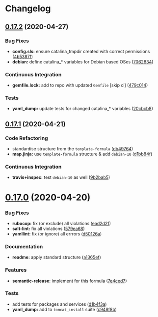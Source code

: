 # Changelog

## [0.17.2](https://github.com/saltstack-formulas/tomcat-formula/compare/v0.17.1...v0.17.2) (2020-04-27)


### Bug Fixes

* **config.sls:** ensure catalina_tmpdir created with correct permissions ([4b5387f](https://github.com/saltstack-formulas/tomcat-formula/commit/4b5387f412766558962ea92d1f9fd9a852562c2a))
* **debian:** define catalina_* variables for Debian based OSes ([7062834](https://github.com/saltstack-formulas/tomcat-formula/commit/706283490bb52eda7b191f458efd0ef7cbadd55b))


### Continuous Integration

* **gemfile.lock:** add to repo with updated `Gemfile` [skip ci] ([479c014](https://github.com/saltstack-formulas/tomcat-formula/commit/479c0147bedb57cca8d670e92387fa806fe5dbfc))


### Tests

* **yaml_dump:** update tests for changed catalina_* variables ([20cbcb8](https://github.com/saltstack-formulas/tomcat-formula/commit/20cbcb82c6d81ef07bef6d24936b420d096fafea))

## [0.17.1](https://github.com/saltstack-formulas/tomcat-formula/compare/v0.17.0...v0.17.1) (2020-04-21)


### Code Refactoring

* standardise structure from the `template-formula` ([db49764](https://github.com/saltstack-formulas/tomcat-formula/commit/db49764ef1af145e9469f5dcd888a2b2779b04f3))
* **map.jinja:** use `template-formula` structure & add `debian-10` ([d1bb84f](https://github.com/saltstack-formulas/tomcat-formula/commit/d1bb84fdf0c788044ff6b72d45c7dc033346aac6))


### Continuous Integration

* **travis+inspec:** test `debian-10` as well ([9b2bab5](https://github.com/saltstack-formulas/tomcat-formula/commit/9b2bab530575f90ce9070bd4e64ecc026ac73d1c))

# [0.17.0](https://github.com/saltstack-formulas/tomcat-formula/compare/v0.16.0...v0.17.0) (2020-04-20)


### Bug Fixes

* **rubocop:** fix (or exclude) all violations ([ead2d21](https://github.com/saltstack-formulas/tomcat-formula/commit/ead2d21b12ce97a58f0108ca8027667c1027bd4e))
* **salt-lint:** fix all violations ([579ea68](https://github.com/saltstack-formulas/tomcat-formula/commit/579ea689936c50b5b11b3e621ef044d69bb5c5b0))
* **yamllint:** fix (or ignore) all errrors ([d50126a](https://github.com/saltstack-formulas/tomcat-formula/commit/d50126a333511f77ae6645357cdf0a5611a2ecaa))


### Documentation

* **readme:** apply standard structure ([a1365ef](https://github.com/saltstack-formulas/tomcat-formula/commit/a1365ef0ebea176e9892fb06730493ddd09b6e33))


### Features

* **semantic-release:** implement for this formula ([7e4ced7](https://github.com/saltstack-formulas/tomcat-formula/commit/7e4ced79821cb78d0dc1bc996c2d7c193e19281f))


### Tests

* add tests for packages and services ([d1b4f3a](https://github.com/saltstack-formulas/tomcat-formula/commit/d1b4f3ae67b3be3a2fb5302f1c8c0dd549ed8c97))
* **yaml_dump:** add to `tomcat_install` suite ([c948f8b](https://github.com/saltstack-formulas/tomcat-formula/commit/c948f8b1eb7017c8c3d08e9d4023f573309908c6))

